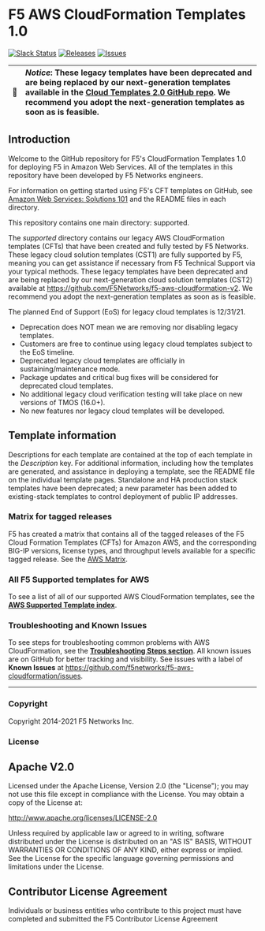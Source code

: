 # F5 AWS CloudFormation Templates 1.0
[![Slack Status](https://f5cloudsolutions.herokuapp.com/badge.svg)](https://f5cloudsolutions.herokuapp.com)
[![Releases](https://img.shields.io/github/release/f5networks/f5-aws-cloudformation.svg)](https://github.com/f5networks/f5-aws-cloudformation/releases)
[![Issues](https://img.shields.io/github/issues/f5networks/f5-aws-cloudformation.svg)](https://github.com/f5networks/f5-aws-cloudformation/issues)

| :eyes:    | ***Notice***: These legacy templates have been deprecated and are being replaced by our next-generation templates available in the [Cloud Templates 2.0 GitHub repo](https://github.com/F5Networks/f5-aws-cloudformation-v2). We recommend you adopt the next-generation templates as soon as is feasible. |
|---------------|:------------------------|  

## Introduction

Welcome to the GitHub repository for F5's CloudFormation Templates 1.0 for deploying F5 in Amazon Web Services.  All of the templates in this repository have been developed by F5 Networks engineers.

For information on getting started using F5's CFT templates on GitHub, see [Amazon Web Services: Solutions 101](http://clouddocs.f5.com/cloud/public/v1/aws/AWS_solutions101.html) and the README files in each directory.  

This repository contains one main directory: supported.

The *supported* directory contains our legacy AWS CloudFormation templates (CFTs) that have been created and fully tested by F5 Networks. These legacy cloud solution templates (CST1) are fully supported by F5, meaning you can get assistance if necessary from F5 Technical Support via your typical methods. These legacy templates have been deprecated and are being replaced by our next-generation cloud solution templates (CST2) available at https://github.com/F5Networks/f5-aws-cloudformation-v2. We recommend you adopt the next-generation templates as soon as is feasible.

  The planned End of Support (EoS) for legacy cloud templates is 12/31/21.
  
  - Deprecation does NOT mean we are removing nor disabling legacy templates.
  - Customers are free to continue using legacy cloud templates subject to the EoS timeline.
  - Deprecated legacy cloud templates are officially in sustaining/maintenance mode.
  - Package updates and critical bug fixes will be considered for deprecated cloud templates.
  - No additional legacy cloud verification testing will take place on new versions of TMOS (16.0+).
  - No new features nor legacy cloud templates will be developed.


## Template information
Descriptions for each template are contained at the top of each template in the *Description* key.
For additional information, including how the templates are generated, and assistance in deploying a template, see the README file on the individual template pages.
Standalone and HA production stack templates have been deprecated; a new parameter has been added to existing-stack templates to control deployment of public IP addresses.

### Matrix for tagged releases
F5 has created a matrix that contains all of the tagged releases of the F5 Cloud Formation Templates (CFTs) for Amazon AWS, and the corresponding BIG-IP versions, license types, and throughput levels available for a specific tagged release. See the [AWS Matrix](https://github.com/F5Networks/f5-aws-cloudformation/blob/master/aws-bigip-version-matrix.md).

  
### All F5 Supported templates for AWS
To see a list of all of our supported AWS CloudFormation templates, see the **[AWS Supported Template index](https://github.com/F5Networks/f5-aws-cloudformation/blob/master/template-index.md)**.


### Troubleshooting and Known Issues
To see steps for troubleshooting common problems with AWS CloudFormation, see the **[Troubleshooting Steps section](https://github.com/F5Networks/f5-aws-cloudformation/blob/master/aws-troubleshooting.md)**. All known issues are on GitHub for better tracking and visibility. See issues with a label of **Known Issues** at https://github.com/f5networks/f5-aws-cloudformation/issues.


---


### Copyright

Copyright 2014-2021 F5 Networks Inc.


### License


## Apache V2.0

Licensed under the Apache License, Version 2.0 (the "License"); you may not use
this file except in compliance with the License. You may obtain a copy of the
License at:

http://www.apache.org/licenses/LICENSE-2.0

Unless required by applicable law or agreed to in writing, software
distributed under the License is distributed on an "AS IS" BASIS,
WITHOUT WARRANTIES OR CONDITIONS OF ANY KIND, either express or implied.
See the License for the specific language governing permissions and limitations
under the License.


## Contributor License Agreement

Individuals or business entities who contribute to this project must have
completed and submitted the F5 Contributor License Agreement
